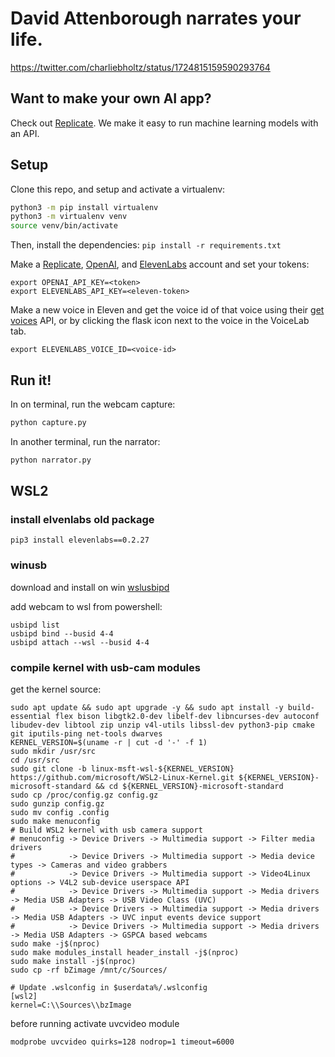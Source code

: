 # David Attenborough narrates your life. 

https://twitter.com/charliebholtz/status/1724815159590293764

## Want to make your own AI app?
Check out [Replicate](https://replicate.com). We make it easy to run machine learning models with an API.

## Setup

Clone this repo, and setup and activate a virtualenv:

```bash
python3 -m pip install virtualenv
python3 -m virtualenv venv
source venv/bin/activate
```

Then, install the dependencies:
`pip install -r requirements.txt`

Make a [Replicate](https://replicate.com), [OpenAI](https://beta.openai.com/), and [ElevenLabs](https://elevenlabs.io) account and set your tokens:

```
export OPENAI_API_KEY=<token>
export ELEVENLABS_API_KEY=<eleven-token>
```

Make a new voice in Eleven and get the voice id of that voice using their [get voices](https://elevenlabs.io/docs/api-reference/voices) API, or by clicking the flask icon next to the voice in the VoiceLab tab.

```
export ELEVENLABS_VOICE_ID=<voice-id>
```

## Run it!

In on terminal, run the webcam capture:
```bash
python capture.py
```
In another terminal, run the narrator:

```bash
python narrator.py
```

## WSL2 
### install elvenlabs old package

```
pip3 install elevenlabs==0.2.27
```
### winusb

download and install on win [wslusbipd](https://github.com/dorssel/usbipd-win/releases)

add webcam to wsl from powershell:
```
usbipd list
usbipd bind --busid 4-4
usbipd attach --wsl --busid 4-4
```

### compile kernel with usb-cam modules
get the kernel source:
```
sudo apt update && sudo apt upgrade -y && sudo apt install -y build-essential flex bison libgtk2.0-dev libelf-dev libncurses-dev autoconf libudev-dev libtool zip unzip v4l-utils libssl-dev python3-pip cmake git iputils-ping net-tools dwarves
KERNEL_VERSION=$(uname -r | cut -d '-' -f 1)
sudo mkdir /usr/src
cd /usr/src
sudo git clone -b linux-msft-wsl-${KERNEL_VERSION} https://github.com/microsoft/WSL2-Linux-Kernel.git ${KERNEL_VERSION}-microsoft-standard && cd ${KERNEL_VERSION}-microsoft-standard
sudo cp /proc/config.gz config.gz
sudo gunzip config.gz
sudo mv config .config
sudo make menuconfig
# Build WSL2 kernel with usb camera support
# menuconfig -> Device Drivers -> Multimedia support -> Filter media drivers
#            -> Device Drivers -> Multimedia support -> Media device types -> Cameras and video grabbers
#            -> Device Drivers -> Multimedia support -> Video4Linux options -> V4L2 sub-device userspace API
#            -> Device Drivers -> Multimedia support -> Media drivers -> Media USB Adapters -> USB Video Class (UVC)
#            -> Device Drivers -> Multimedia support -> Media drivers -> Media USB Adapters -> UVC input events device support
#            -> Device Drivers -> Multimedia support -> Media drivers -> Media USB Adapters -> GSPCA based webcams
sudo make -j$(nproc)
sudo make modules_install header_install -j$(nproc)
sudo make install -j$(nproc)
sudo cp -rf bZimage /mnt/c/Sources/

# Update .wslconfig in $userdata%/.wslconfig
[wsl2]
kernel=C:\\Sources\\bzImage
```

before running activate uvcvideo module
```
modprobe uvcvideo quirks=128 nodrop=1 timeout=6000
```

